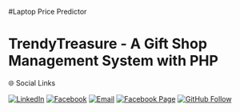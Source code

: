 #Laptop Price Predictor
<h1>TrendyTreasure - A Gift Shop Management System with PHP</h1>
</hr>
🌐 Social Links

[![LinkedIn](https://img.shields.io/badge/LinkedIn-%230077B5.svg?logo=linkedin&logoColor=white)](https://www.linkedin.com/in/tanjim-hasan-masum-46907522b/)
[![Facebook](https://img.shields.io/badge/Facebook-%231877F2.svg?logo=facebook&logoColor=white)](https://www.facebook.com/tanjimhasan.masum.73/)
[![Email](https://img.shields.io/badge/Email-D14836?logo=gmail&logoColor=white)](https://mail.google.com/mail/?view=cm&fs=1&to=masumtanjimhasan@gmail.com)
[![Facebook Page](https://img.shields.io/badge/Facebook%20Page-%231877F2.svg?logo=facebook&logoColor=white)](https://www.facebook.com/tanjimhasan.masum.73/)
[![GitHub Follow](https://img.shields.io/badge/GitHub-Follow%20Me-black?logo=github&logoColor=white)](https://github.com/masumtanjim7)

